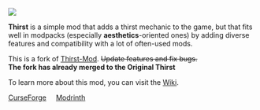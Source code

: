 ![](https://imgur.com/xUuRDg3.png)

**Thirst** is a simple mod that adds a thirst mechanic to the game, but that fits well in modpacks (especially **aesthetics**-oriented ones) by adding diverse features and compatibility with a lot of often-used mods.

This is a fork of [Thirst-Mod](https://github.com/ghen-git/Thirst-Mod). ~~Update features and fix bugs.~~  
**The fork has already merged to the Original Thirst**


To learn more about this mod, you can visit the [Wiki](https://github.com/ghen-git/Thirst-Mod/wiki).

[CurseForge](https://www.curseforge.com/minecraft/mc-mods/thirst-was-remade) &nbsp;&nbsp;&nbsp;  [Modrinth](https://modrinth.com/mod/thirst-was-remade)
